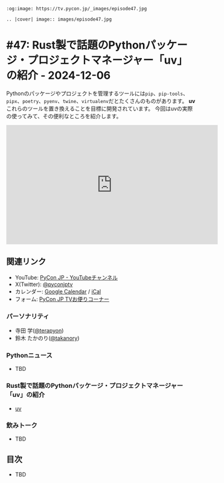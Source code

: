 ```{eval-rst}
:og:image: https://tv.pycon.jp/_images/episode47.jpg

.. |cover| image:: images/episode47.jpg
```

# #47: Rust製で話題のPythonパッケージ・プロジェクトマネージャー「uv」の紹介 - 2024-12-06

Pythonのパッケージやプロジェクトを管理するツールには`pip`、`pip-tools`、`pipx`、`poetry`、`pyenv`、`twine`、`virtualenv`だとたくさんのものがあります。
**uv**これらのツールを置き換えることを目標に開発されています。
今回はuvの実際の使ってみて、その便利なところを紹介します。

<iframe width="560" height="315" src="https://www.youtube.com/embed/wctCG8m5Bjc?si=4ZRW8QLASE733kr1" title="YouTube video player" frameborder="0" allow="accelerometer; autoplay; clipboard-write; encrypted-media; gyroscope; picture-in-picture; web-share" referrerpolicy="strict-origin-when-cross-origin" allowfullscreen></iframe>

## 関連リンク

* YouTube: [PyCon JP - YouTubeチャンネル](https://www.youtube.com/user/PyConJP)
* X(Twitter): [@pyconjptv](https://twitter.com/pyconjptv)
* カレンダー: [Google Calendar](https://calendar.google.com/calendar/embed?src=tv%40pycon.jp&ctz=Asia%2FTokyo&mode=AGENDA) / [iCal](https://calendar.google.com/calendar/ical/tv%40pycon.jp/public/basic.ics)
* フォーム: [PyCon JP TVお便りコーナー](https://docs.google.com/forms/d/e/1FAIpQLSfvL4cKteAaG_czTXjofR83owyjXekG9GNDGC6-jRZCb_2HRw/viewform)

### パーソナリティ

* 寺田 学([@terapyon](https://twitter.com))
* 鈴木 たかのり([@takanory](https://twitter.com/takanory))

### Pythonニュース

* TBD

### Rust製で話題のPythonパッケージ・プロジェクトマネージャー「uv」の紹介

* [uv](https://docs.astral.sh/uv/)

### 飲みトーク

* TBD

## 目次

* TBD

